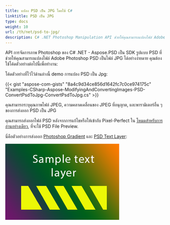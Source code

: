 ```yaml
---
title: แปลง PSD เป็น JPG โดยใช้ C#
linktitle: PSD เป็น JPG
type: docs
weight: 10
url: /th/net/psd-to-jpg/
description: C# .NET Photoshop Manipulation API ช่วยให้คุณสามารถแปลงไฟล์ Adobe Photoshop PSD เป็นไฟล์ JPG ได้อย่างง่ายดาย กรุณาดูรหัสตัวอย่างที่ให้มา
---
```


API การจัดการภาพ Photoshop ของ C# .NET - Aspose.PSD เป็น SDK รูปแบบ PSD ที่ช่วยให้คุณสามารถแปลงไฟล์ Adobe Photoshop PSD เป็นไฟล์ JPG ได้อย่างง่ายดาย คุณต้องใช้โค้ดตัวอย่างต่อไปนี้เพื่อทำงาน:

โค้ดตัวอย่างที่ใว้ไว้ด้านล่างนี้ demo การแปลง PSD เป็น Jpg:

{{< gist "aspose-com-gists" "8a4c9d34ce856d1642fc7c0ce974175c" "Examples-CSharp-Aspose-ModifyingAndConvertingImages-PSD-ConvertPsdToJpg-ConvertPsdToJpg.cs" >}}

คุณสามารถระบุคุณภาพไฟล์ JPEG, ความคลาดเคลื่อนของ JPEG ที่อนุญาต, และพารามิเตอร์อื่น ๆ ของการส่งออก PSD เป็น JPG

คุณสามารถส่งออกไฟล์ PSD หลังจากการแก้ไขหรือให้เข้ากับ Pixel-Perfect ใน [โหมดสำหรับการอ่านอย่างเดียว](https://reference.aspose.com/psd/net/aspose.psd.imageloadoptions/psdloadoptions/properties/readonlymode), ที่จะใช้ PSD File Preview.

นี่คือตัวอย่างการส่งออก [Photoshop Gradient](/psd/th/net/support-of-fill-layers/) และ [PSD Text Layer](/psd/th/net/working-with-text-layers/):

![todo:image_alt_text](psd-to-jpg_1.png)

